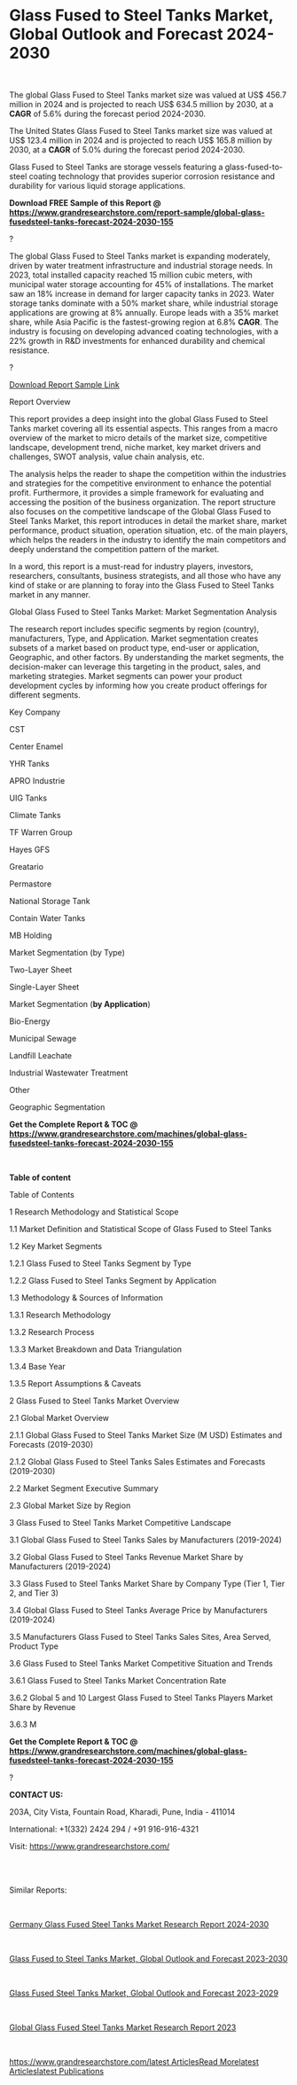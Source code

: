 <h1>Glass Fused to Steel Tanks Market, Global Outlook and Forecast 2024-2030</h1><br/><p>The global Glass Fused to Steel Tanks market size was valued at US$ 456.7 million in 2024 and is projected to reach US$ 634.5 million by 2030, at a <strong>CAGR</strong> of 5.6% during the forecast period 2024-2030.</p>
 
 
 
 <p>The United States Glass Fused to Steel Tanks market size was valued at US$ 123.4 million in 2024 and is projected to reach US$ 165.8 million by 2030, at a <strong>CAGR</strong> of 5.0% during the forecast period 2024-2030.</p>
 
 
 
 <p>Glass Fused to Steel Tanks are storage vessels featuring a glass-fused-to-steel coating technology that provides superior corrosion resistance and durability for various liquid storage applications.</p>
 
 
 
 <div><b>Download FREE Sample of this Report @ <a href="https://www.grandresearchstore.com/report-sample/global-glass-fusedsteel-tanks-forecast-2024-2030-155">https://www.grandresearchstore.com/report-sample/global-glass-fusedsteel-tanks-forecast-2024-2030-155</a></b></div>
 
 
 
 <p>? </p>
 
 
 
 <p>The global Glass Fused to Steel Tanks market is expanding moderately, driven by water treatment infrastructure and industrial storage needs. In 2023, total installed capacity reached 15 million cubic meters, with municipal water storage accounting for 45% of installations. The market saw an 18% increase in demand for larger capacity tanks in 2023. Water storage tanks dominate with a 50% market share, while industrial storage applications are growing at 8% annually. Europe leads with a 35% market share, while Asia Pacific is the fastest-growing region at 6.8% <strong>CAGR</strong>. The industry is focusing on developing advanced coating technologies, with a 22% growth in R&D investments for enhanced durability and chemical resistance.</p>
 
 
 
 <p>? </p>
 
 
 
 <p><a href="https://www.grandresearchstore.com/mr-admin/report-sample/global-glass-fusedsteel-tanks-forecast-2024-2030-155">Download Report Sample Link</a></p>
 
 
 
 <p>Report Overview</p>
 
 
 
 <p>This report provides a deep insight into the global Glass Fused to Steel Tanks market covering all its essential aspects. This ranges from a macro overview of the market to micro details of the market size, competitive landscape, development trend, niche market, key market drivers and challenges, SWOT analysis, value chain analysis, etc.</p>
 
 
 
 <p>The analysis helps the reader to shape the competition within the industries and strategies for the competitive environment to enhance the potential profit. Furthermore, it provides a simple framework for evaluating and accessing the position of the business organization. The report structure also focuses on the competitive landscape of the Global Glass Fused to Steel Tanks Market, this report introduces in detail the market share, market performance, product situation, operation situation, etc. of the main players, which helps the readers in the industry to identify the main competitors and deeply understand the competition pattern of the market.</p>
 
 
 
 <p>In a word, this report is a must-read for industry players, investors, researchers, consultants, business strategists, and all those who have any kind of stake or are planning to foray into the Glass Fused to Steel Tanks market in any manner.</p>
 
 
 
 <p>Global Glass Fused to Steel Tanks Market: Market Segmentation Analysis</p>
 
 
 
 <p>The research report includes specific segments by region (country), manufacturers, Type, and Application. Market segmentation creates subsets of a market based on product type, end-user or application, Geographic, and other factors. By understanding the market segments, the decision-maker can leverage this targeting in the product, sales, and marketing strategies. Market segments can power your product development cycles by informing how you create product offerings for different segments.</p>
 
 
 
 <p>Key Company</p>
 
 
 
 <p>CST</p>
 
 
 
 <p>Center Enamel</p>
 
 
 
 <p>YHR Tanks</p>
 
 
 
 <p>APRO Industrie</p>
 
 
 
 <p>UIG Tanks</p>
 
 
 
 <p>Climate Tanks</p>
 
 
 
 <p>TF Warren Group</p>
 
 
 
 <p>Hayes GFS</p>
 
 
 
 <p>Greatario</p>
 
 
 
 <p>Permastore</p>
 
 
 
 <p>National Storage Tank</p>
 
 
 
 <p>Contain Water Tanks</p>
 
 
 
 <p>MB Holding</p>
 
 
 
 <p>Market Segmentation (by Type)</p>
 
 
 
 <p>Two-Layer Sheet</p>
 
 
 
 <p>Single-Layer Sheet</p>
 
 
 
 <p>Market Segmentation (<strong>by Application</strong>)</p>
 
 
 
 <p>Bio-Energy</p>
 
 
 
 <p>Municipal Sewage</p>
 
 
 
 <p>Landfill Leachate</p>
 
 
 
 <p>Industrial Wastewater Treatment</p>
 
 
 
 <p>Other</p>
 
 
 
 <p>Geographic Segmentation</p>
 
 
 
 <div><b>Get the Complete Report & TOC @ <a href="https://www.grandresearchstore.com/machines/global-glass-fusedsteel-tanks-forecast-2024-2030-155">https://www.grandresearchstore.com/machines/global-glass-fusedsteel-tanks-forecast-2024-2030-155</a></b></div>
 
 
 
 <p><br />
 
 <b>Table of content</b></p>
 
 
 
 <p>Table of Contents<br />
 
 1 Research Methodology and Statistical Scope<br />
 
 1.1 Market Definition and Statistical Scope of Glass Fused to Steel Tanks<br />
 
 1.2 Key Market Segments<br />
 
 1.2.1 Glass Fused to Steel Tanks Segment by Type<br />
 
 1.2.2 Glass Fused to Steel Tanks Segment by Application<br />
 
 1.3 Methodology & Sources of Information<br />
 
 1.3.1 Research Methodology<br />
 
 1.3.2 Research Process<br />
 
 1.3.3 Market Breakdown and Data Triangulation<br />
 
 1.3.4 Base Year<br />
 
 1.3.5 Report Assumptions & Caveats<br />
 
 2 Glass Fused to Steel Tanks Market Overview<br />
 
 2.1 Global Market Overview<br />
 
 2.1.1 Global Glass Fused to Steel Tanks Market Size (M USD) Estimates and Forecasts (2019-2030)<br />
 
 2.1.2 Global Glass Fused to Steel Tanks Sales Estimates and Forecasts (2019-2030)<br />
 
 2.2 Market Segment Executive Summary<br />
 
 2.3 Global Market Size by Region<br />
 
 3 Glass Fused to Steel Tanks Market Competitive Landscape<br />
 
 3.1 Global Glass Fused to Steel Tanks Sales by Manufacturers (2019-2024)<br />
 
 3.2 Global Glass Fused to Steel Tanks Revenue Market Share by Manufacturers (2019-2024)<br />
 
 3.3 Glass Fused to Steel Tanks Market Share by Company Type (Tier 1, Tier 2, and Tier 3)<br />
 
 3.4 Global Glass Fused to Steel Tanks Average Price by Manufacturers (2019-2024)<br />
 
 3.5 Manufacturers Glass Fused to Steel Tanks Sales Sites, Area Served, Product Type<br />
 
 3.6 Glass Fused to Steel Tanks Market Competitive Situation and Trends<br />
 
 3.6.1 Glass Fused to Steel Tanks Market Concentration Rate<br />
 
 3.6.2 Global 5 and 10 Largest Glass Fused to Steel Tanks Players Market Share by Revenue<br />
 
 3.6.3 M</p>
 
 
 
 <div><b>Get the Complete Report & TOC @ <a href="https://www.grandresearchstore.com/machines/global-glass-fusedsteel-tanks-forecast-2024-2030-155">https://www.grandresearchstore.com/machines/global-glass-fusedsteel-tanks-forecast-2024-2030-155</a></b></div>
 
 
 
 <p>? </p>
 
 
 
 <p><b>CONTACT US:</b><br />
 
 203A, City Vista, Fountain Road, Kharadi, Pune, India - 411014<br />
 
 International: +1(332) 2424 294 / +91 916-916-4321<br />
 
 Visit: <a href="https://www.grandresearchstore.com/">https://www.grandresearchstore.com/</a><br />
 
 <br />
 
 <br />
 
 Similar Reports:<br />
 
 <br />
 
 <a href="https://www.grandresearchstore.com/machines/germany-glass-fused-steel-tanks-2024-2030-631">Germany Glass Fused Steel Tanks Market Research Report 2024-2030</a><br />
 
 <br />
 
 <a href="https://www.grandresearchstore.com/machines/global-glass-fusedsteel-tanks-forecast-2023-2030-342">Glass Fused to Steel Tanks Market, Global Outlook and Forecast 2023-2030</a><br />
 
 <br />
 
 <a href="https://www.grandresearchstore.com/machines/global-glass-fused-steel-tanks-forecast-2023-2029-233">Glass Fused Steel Tanks Market, Global Outlook and Forecast 2023-2029</a><br />
 
 <br />
 
 <a href="https://www.grandresearchstore.com/machines/global-glass-fused-steel-tanks-2023-631">Global Glass Fused Steel Tanks Market Research Report 2023</a><br />
 
 <br />
 
 <a href="https://gyeongbokgung.com">https://www.grandresearchstore.com/</a><a href="https://hallyeomaritime.com">latest Articles</a><a href="https://jingwansa.com">Read More</a><a href="https://nguoiviet.jp/">latest Articles</a><a href="https://www.intelmarketresearch.com/">latest Publications</a></p>